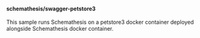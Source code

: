 #### schemathesis/swagger-petstore3

This sample runs Schemathesis on a petstore3 docker container deployed alongside Schemathesis docker container.